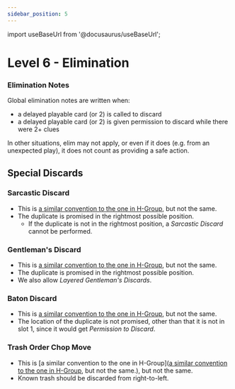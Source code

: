 ```yaml
---
sidebar_position: 5
---
```


import useBaseUrl from '@docusaurus/useBaseUrl';

# Level 6 - Elimination

### Elimination Notes
Global elimination notes are written when:
- a delayed playable card (or 2) is called to discard
- a delayed playable card (or 2) is given permission to discard while there were 2+ clues

In other situations, elim may not apply, or even if it does (e.g. from an unexpected play), it does not count as providing a safe action.

## Special Discards

### Sarcastic Discard

- This is [a similar convention to the one in H-Group](https://hanabi.github.io/level-3#the-sarcastic-discard), but not the same.
- The duplicate is promised in the rightmost possible position.
    - If the duplicate is not in the rightmost position, a *Sarcastic Discard* cannot be performed.

### Gentleman's Discard

- This is [a similar convention to the one in H-Group](https://hanabi.github.io/level-10#the-gentlemans-discard), but not the same.
- The duplicate is promised in the rightmost possible position.
- We also allow *Layered Gentleman's Discards*.

### Baton Discard

- This is [a similar convention to the one in H-Group](https://hanabi.github.io/level-10#the-baton-discard), but not the same.
- The location of the duplicate is not promised, other than that it is not in slot 1, since it would get *Permission to Discard*.

### Trash Order Chop Move

- This is [a similar convention to the one in H-Group]([a similar convention to the one in H-Group](https://hanabi.github.io/level-10#the-baton-discard), but not the same.), but not the same.
- Known trash should be discarded from right-to-left.
